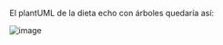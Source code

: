 El plantUML de la dieta echo con árboles quedaría así:

![image](https://github.com/oscarsantasanchez/23-24-eda1/assets/114479802/f8b51053-7dbb-44a2-8f79-b3f500008a32)

